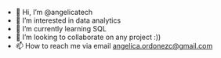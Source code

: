 - 👋 Hi, I’m @angelicatech
- 👀 I’m interested in data analytics
- 🌱 I’m currently learning SQL 
- 💞️ I’m looking to collaborate on any project :))
- 📫 How to reach me via email angelica.ordonezc@gmail.com

<!---
angelicatech/angelicatech is a ✨ special ✨ repository because its `README.md` (this file) appears on your GitHub profile.
You can click the Preview link to take a look at your changes.
--->
